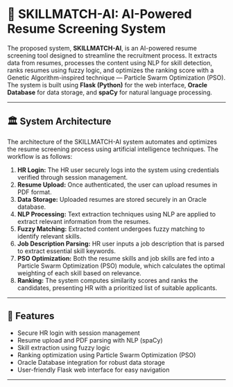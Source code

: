 # 🧠 SKILLMATCH-AI: AI-Powered Resume Screening System

The proposed system, **SKILLMATCH-AI**, is an AI-powered resume screening tool designed to streamline the recruitment process. It extracts data from resumes, processes the content using NLP for skill detection, ranks resumes using fuzzy logic, and optimizes the ranking score with a Genetic Algorithm-inspired technique — Particle Swarm Optimization (PSO). The system is built using **Flask (Python)** for the web interface, **Oracle Database** for data storage, and **spaCy** for natural language processing.

---

## 🏛️ System Architecture

The architecture of the SKILLMATCH-AI system automates and optimizes the resume screening process using artificial intelligence techniques. The workflow is as follows:

1. **HR Login:** The HR user securely logs into the system using credentials verified through session management.
2. **Resume Upload:** Once authenticated, the user can upload resumes in PDF format.
3. **Data Storage:** Uploaded resumes are stored securely in an Oracle database.
4. **NLP Processing:** Text extraction techniques using NLP are applied to extract relevant information from the resumes.
5. **Fuzzy Matching:** Extracted content undergoes fuzzy matching to identify relevant skills.
6. **Job Description Parsing:** HR user inputs a job description that is parsed to extract essential skill keywords.
7. **PSO Optimization:** Both the resume skills and job skills are fed into a Particle Swarm Optimization (PSO) module, which calculates the optimal weighting of each skill based on relevance.
8. **Ranking:** The system computes similarity scores and ranks the candidates, presenting HR with a prioritized list of suitable applicants.

---

## 🚀 Features

- Secure HR login with session management
- Resume upload and PDF parsing with NLP (spaCy)
- Skill extraction using fuzzy logic
- Ranking optimization using Particle Swarm Optimization (PSO)
- Oracle Database integration for robust data storage
- User-friendly Flask web interface for easy navigation

---




